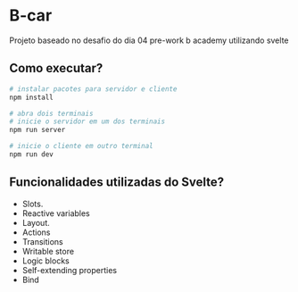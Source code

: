 # B-car
Projeto baseado no desafio do dia 04 pre-work b academy utilizando svelte 

## Como executar?

```bash
# instalar pacotes para servidor e cliente
npm install

# abra dois terminais
# inicie o servidor em um dos terminais
npm run server

# inicie o cliente em outro terminal
npm run dev
```

## Funcionalidades utilizadas do Svelte?

- Slots.
- Reactive variables
- Layout.
- Actions
- Transitions
- Writable store
- Logic blocks
- Self-extending properties
- Bind